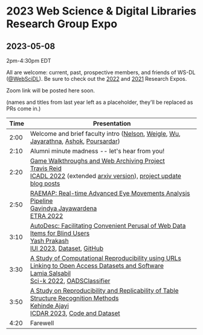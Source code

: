 # 2023 Web Science &amp; Digital Libraries Research Group Expo
## 2023-05-08

2pm-4:30pm EDT

All are welcome: current, past, prospective members, and friends of WS-DL ([@WebSciDL](https://twitter.com/WebSciDL)).  Be sure to check out the [2022](https://github.com/oduwsdl/2022-research-expo/) and [2021](https://github.com/oduwsdl/2021-research-expo/) Research Expos.

Zoom link will be posted here soon. 

(names and titles from last year left as a placeholder, they'll be replaced as PRs come in.)

| Time  | Presentation |
| --- | --- |
| 2:00  | Welcome and brief faculty intro ([Nelson](https://twitter.com/phonedude_mln), [Weigle](https://twitter.com/weiglemc), [Wu](https://twitter.com/fanchyna), [Jayarathna](https://twitter.com/openmaze), [Ashok](https://twitter.com/vikas_daveb), [Poursardar](https://twitter.com/Faryane))  |
| 2:10 | Alumni minute madness -- let's hear from you! |
| 2:20  | [Game Walkthroughs and Web Archiving Project](https://docs.google.com/presentation/d/1IsyRSi3WndeNOUUc4mydgpLA25TAgHUxJzsHcmN6EVE/edit?usp=sharing) <br>[Travis Reid](https://twitter.com/TReid803) <br> [ICADL 2022](https://link.springer.com/chapter/10.1007/978-3-031-21756-2_31) (extended [arxiv version](https://arxiv.org/abs/2211.02188)), [project update blog posts](https://netpreserveblog.wordpress.com/tag/game-walkthroughs/) |
| 2:50 | [RAEMAP: Real-time Advanced Eye Movements Analysis Pipeline](https://docs.google.com/presentation/d/1wfT_HtFVF1uz4glpOoUL-LqrrFSmK08K8WXR4HA-YDI/edit?usp=sharing) <br> [Gavindya Jayawardena](https://twitter.com/gavindya2) <br> [ETRA 2022](https://doi.org/10.1145/3517031.3532196)|
| 3:10 | [AutoDesc: Facilitating Convenient Perusal of Web Data Items for Blind Users](https://docs.google.com/presentation/d/1-SwOljcZH-jWQJgPdF803LkNd07rVKOF/edit?usp=sharing&ouid=113586926287350834421&rtpof=true&sd=true) <br> [Yash Prakash](https://twitter.com/LunaticBugbear) <br> [IUI 2023](https://doi.org/10.1145/3581641.3584049), [Dataset](https://github.com/accessodu/dataset_repository), [GitHub](https://github.com/accessodu/code_repository)
| 3:30 | [A Study of Computational Reproducibility using URLs Linking to Open Access Datasets and Software](https://docs.google.com/presentation/d/1taQiIeztgDI9i8Q62IH4dZwtnL_p9_MzLF6nCOk450c/edit?usp=sharing) <br> [Lamia Salsabil](https://twitter.com/liya_lamia) <br> [Sci-k 2022](https://www.cs.odu.edu/~jwu/downloads/pubs/salsabil-2022-scik/salsabil-2022-scik.pdf), [OADSClassifier](https://github.com/lamps-lab/oadsclassifier) |
| 3:50 | [A Study on Reproducibility and Replicability of Table Structure Recognition Methods](https://docs.google.com/presentation/d/1jt5uxqbv5BvC3ex9TcErv5Y6n2gm9zadgO-VSAjNxaQ/edit?usp=sharing) <br> [Kehinde Ajayi](https://twitter.com/AjayiKehindep) <br> [ICDAR 2023](https://arxiv.org/abs/2304.10439), [Code and Dataset](https://codeocean.com/capsule/6680116/tree) |
| 4:20 | Farewell | 

